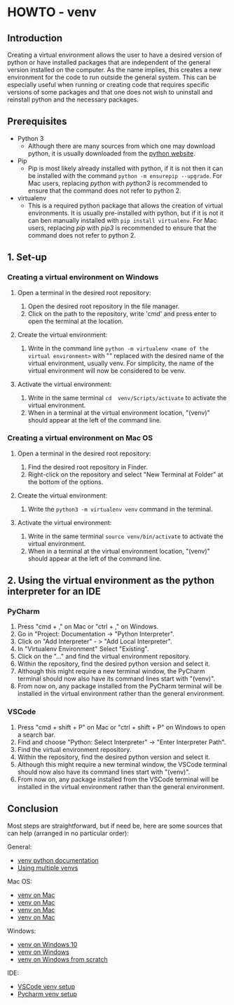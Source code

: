 # HOWTO - venv

## Introduction

Creating a virtual environment allows the user to have a desired version of python or have installed packages that are independent of the general version installed on the computer. As the name implies, this creates a new environment for the code to run outside the general system. 
This can be especially useful when running or creating code that requires specific versions of some packages and that one does not wish to uninstall and reinstall python and the necessary packages. 

## Prerequisites

 * Python 3
   * Although there are many sources from which one may download python, it is usually downloaded from the [python website](https://www.python.org/downloads/).
 * Pip
   * Pip is most likely already installed with python, if it is not then it can be installed with the command `python -m ensurepip --upgrade`. For Mac users, replacing _python_ with _python3_ is recommended to ensure that the command does not refer to python 2.
 * virtualenv 
   * This is a required python package that allows the creation of virtual environments. It is usually pre-installed with python, but if it is not it can ben manually installed with `pip install virtualenv`. For Mac users, replacing _pip_ with _pip3_ is recommended to ensure that the command does not refer to python 2.

## 1. Set-up

### Creating a virtual environment on Windows 

1. Open a terminal in the desired root repository:
   1. Open the desired root repository in the file manager.
   2. Click on the path to the repository, write 'cmd' and press enter to open the terminal at the location.

2. Create the virtual environment:
   1. Write in the command line `python -m virtualenv <name of the virtual environment>` with "<name of the virtual environeent>" replaced with the desired name of the virtual environment, usually venv. For simplicity, the name of the virtual environment will now be considered to be venv.

3. Activate the virtual environment:
   1. Write in the same terminal `cd  venv/Scripts/activate` to activate the virtual environment.
   2. When in a terminal at the virtual environment location, "(venv)" should appear at the left of the command line.

### Creating a virtual environment on Mac OS

1. Open a terminal in the desired root repository:  
   1. Find the desired root repository in Finder.
   2. Right-click on the repository and select "New Terminal at Folder" at the bottom of the options.

2. Create the virtual environment:
   1.  Write the `python3 -m virtualenv venv` command in the terminal.

3. Activate the virtual environment:
   1. Write in the same terminal `source venv/bin/activate` to activate the virtual environment.
   2.  When in a terminal at the virtual environment location, "(venv)" should appear at the left of the command line.

## 2. Using the virtual environment as the python interpreter for an IDE

### PyCharm

1. Press "cmd + ," on Mac or "ctrl + ," on Windows.
2. Go in "Project: Documentation -> "Python Interpreter".
3. Click on "Add Interpreter" - > "Add Local Interpreter".
4. In "Virtualenv Environment" Select "Existing".
5. Click on the "..." and find the virtual environment repository.
6. Within the repository, find the desired python version and select it. 
7. Although this might require a new terminal window, the PyCharm terminal should now also have its command lines start with "(venv)".
8. From now on, any package installed from the PyCharm terminal will be installed in the virtual environment rather than the general environment.

### VSCode

1. Press "cmd + shift + P" on Mac or "ctrl + shift + P" on Windows to open a search bar.
2. Find and choose "Python: Select Interpreter" -> "Enter Interpreter Path".
3. Find the virtual environment repository.
4. Within the repository, find the desired python version and select it. 
5. Although this might require a new terminal window, the VSCode terminal should now also have its command lines start with "(venv)".
6. From now on, any package installed from the VSCode terminal will be installed in the virtual environment rather than the general environment.

## Conclusion

Most steps are straightforward, but if need be, here are some sources that can help (arranged in no particular order):

General:
- [venv python documentation](https://docs.python.org/3/library/venv.html)
- [Using multiple venvs](https://sparkbyexamples.com/python/using-different-python-versions-with-virtualenv/?expand_article=1)

Mac OS:
- [venv on Mac](https://www.studytonight.com/post/python-virtual-environment-setup-on-mac-osx-easiest-way)
- [venv on Mac](https://mnzel.medium.com/how-to-activate-python-venv-on-a-mac-a8fa1c3cb511)
- [venv on Mac](https://sourabhbajaj.com/mac-setup/Python/virtualenv.html)
- [venv on Mac](https://programwithus.com/learn/python/pip-virtualenv-mac)

Windows:
- [venv on Windows 10](https://www.liquidweb.com/kb/how-to-setup-a-python-virtual-environment-on-windows-10/)
- [venv on Windows](https://programwithus.com/learn/python/pip-virtualenv-windows)
- [venv on Windows from scratch](https://linuxhint.com/activate-virtualenv-windows/)

IDE:
- [VSCode venv setup](https://code.visualstudio.com/docs/python/environments)
- [Pycharm venv setup](https://www.jetbrains.com/help/pycharm/creating-virtual-environment.html#python_create_virtual_env)

